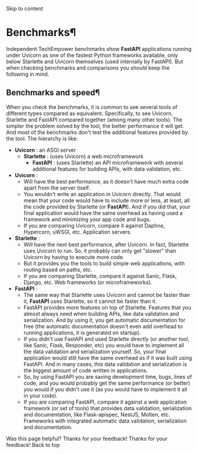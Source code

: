 Skip to content 
# Benchmarks¶
Independent TechEmpower benchmarks show **FastAPI** applications running under Uvicorn as one of the fastest Python frameworks available, only below Starlette and Uvicorn themselves (used internally by FastAPI).
But when checking benchmarks and comparisons you should keep the following in mind.
## Benchmarks and speed¶
When you check the benchmarks, it is common to see several tools of different types compared as equivalent.
Specifically, to see Uvicorn, Starlette and FastAPI compared together (among many other tools).
The simpler the problem solved by the tool, the better performance it will get. And most of the benchmarks don't test the additional features provided by the tool.
The hierarchy is like:
  * **Uvicorn** : an ASGI server
    * **Starlette** : (uses Uvicorn) a web microframework
      * **FastAPI** : (uses Starlette) an API microframework with several additional features for building APIs, with data validation, etc.
  * **Uvicorn** :
    * Will have the best performance, as it doesn't have much extra code apart from the server itself.
    * You wouldn't write an application in Uvicorn directly. That would mean that your code would have to include more or less, at least, all the code provided by Starlette (or **FastAPI**). And if you did that, your final application would have the same overhead as having used a framework and minimizing your app code and bugs.
    * If you are comparing Uvicorn, compare it against Daphne, Hypercorn, uWSGI, etc. Application servers.
  * **Starlette** :
    * Will have the next best performance, after Uvicorn. In fact, Starlette uses Uvicorn to run. So, it probably can only get "slower" than Uvicorn by having to execute more code.
    * But it provides you the tools to build simple web applications, with routing based on paths, etc.
    * If you are comparing Starlette, compare it against Sanic, Flask, Django, etc. Web frameworks (or microframeworks).
  * **FastAPI** :
    * The same way that Starlette uses Uvicorn and cannot be faster than it, **FastAPI** uses Starlette, so it cannot be faster than it.
    * FastAPI provides more features on top of Starlette. Features that you almost always need when building APIs, like data validation and serialization. And by using it, you get automatic documentation for free (the automatic documentation doesn't even add overhead to running applications, it is generated on startup).
    * If you didn't use FastAPI and used Starlette directly (or another tool, like Sanic, Flask, Responder, etc) you would have to implement all the data validation and serialization yourself. So, your final application would still have the same overhead as if it was built using FastAPI. And in many cases, this data validation and serialization is the biggest amount of code written in applications.
    * So, by using FastAPI you are saving development time, bugs, lines of code, and you would probably get the same performance (or better) you would if you didn't use it (as you would have to implement it all in your code).
    * If you are comparing FastAPI, compare it against a web application framework (or set of tools) that provides data validation, serialization and documentation, like Flask-apispec, NestJS, Molten, etc. Frameworks with integrated automatic data validation, serialization and documentation.

Was this page helpful? 
Thanks for your feedback! 
Thanks for your feedback! 
Back to top 
